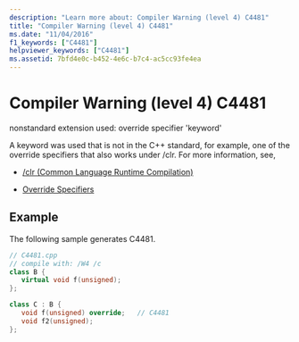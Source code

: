 ```yaml
---
description: "Learn more about: Compiler Warning (level 4) C4481"
title: "Compiler Warning (level 4) C4481"
ms.date: "11/04/2016"
f1_keywords: ["C4481"]
helpviewer_keywords: ["C4481"]
ms.assetid: 7bfd4e0c-b452-4e6c-b7c4-ac5cc93fe4ea
---
```

# Compiler Warning (level 4) C4481

nonstandard extension used: override specifier 'keyword'

A keyword was used that is not in the C++ standard, for example, one of the override specifiers that also works under /clr.  For more information, see,

- [/clr (Common Language Runtime Compilation)](../../build/reference/clr-common-language-runtime-compilation.md)

- [Override Specifiers](../../extensions/override-specifiers-cpp-component-extensions.md)

## Example

The following sample generates C4481.

```cpp
// C4481.cpp
// compile with: /W4 /c
class B {
   virtual void f(unsigned);
};

class C : B {
   void f(unsigned) override;   // C4481
   void f2(unsigned);
};
```
